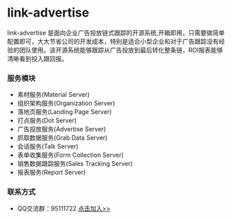 # link-advertise
link-advertise 是面向企业广告投放链式跟踪的开源系统,开箱即用，只需要做简单配置即可，大大节省公司的开发成本，特别是适合小型企业和对于广告跟踪没有经验的团队使用。该开源系统能够跟踪从广告投放到最后转化整条链，ROI报表能够清晰看到投入跟回报。
### 服务模块
- 素材服务(Material Server)
- 组织架构服务(Organization Server)
- 落地页服务(Landing Page Server)
- 打点服务(Dot Server)
- 广告投放服务(Advertise Server)
- 抓取数据服务(Grab Data Server)
- 会话服务(Talk Server)
- 表单收集服务(Form Collection Server)
- 销售数据跟踪服务(Sales Tracking Server)
- 报表服务(Report Server)

### 联系方式
- QQ交流群：95111722  [点击加入>>](https://shang.qq.com/wpa/qunwpa?idkey=7435a6860299869b927c01603e76caee13692ccb34d9888aa7eefd99e275f805)
